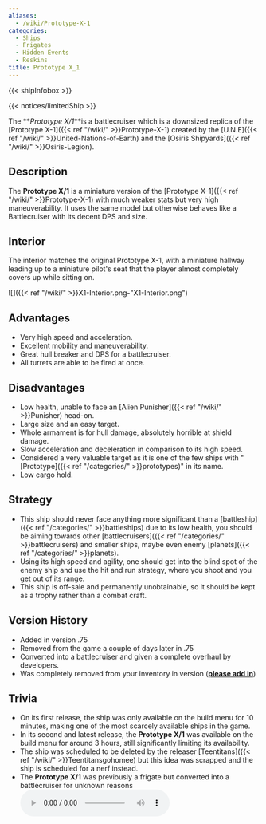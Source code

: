 ```yaml
---
aliases:
  - /wiki/Prototype-X-1
categories:
  - Ships
  - Frigates
  - Hidden Events
  - Reskins
title: Prototype X_1
---
```


{{< shipInfobox >}}

{{< notices/limitedShip >}}

The **_Prototype X/1_**is a battlecruiser which is a downsized replica of the [Prototype X-1]({{< ref "/wiki/" >}}Prototype-X-1) created by the [U.N.E]({{< ref "/wiki/" >}}United-Nations-of-Earth) and the [Osiris Shipyards]({{< ref "/wiki/" >}}Osiris-Legion).

## Description

The **Prototype X/1** is a miniature version of the [Prototype X-1]({{< ref "/wiki/" >}}Prototype-X-1) with much weaker stats but very high maneuverability. It uses the same model but otherwise behaves like a Battlecruiser with its decent DPS and size.

## Interior

The interior matches the original Prototype X-1, with a miniature hallway leading up to a miniature pilot's seat that the player almost completely covers up while sitting on.

![]({{< ref "/wiki/" >}}X1-Interior.png-"X1-Interior.png")

## Advantages

- Very high speed and acceleration.
- Excellent mobility and maneuverability.
- Great hull breaker and DPS for a battlecruiser.
- All turrets are able to be fired at once.

## Disadvantages

- Low health, unable to face an [Alien Punisher]({{< ref "/wiki/" >}}Punisher) head-on.
- Large size and an easy target.
- Whole armament is for hull damage, absolutely horrible at shield damage.
- Slow acceleration and deceleration in comparison to its high speed.
- Considered a very valuable target as it is one of the few ships with "[Prototype]({{< ref "/categories/" >}}prototypes)" in its name.
- Low cargo hold.

## Strategy

- This ship should never face anything more significant than a [battleship]({{< ref "/categories/" >}}battleships) due to its low health, you should be aiming towards other [battlecruisers]({{< ref "/categories/" >}}battlecruisers) and smaller ships, maybe even enemy [planets]({{< ref "/categories/" >}}planets).
- Using its high speed and agility, one should get into the blind spot of the enemy ship and use the hit and run strategy, where you shoot and you get out of its range.
- This ship is off-sale and permanently unobtainable, so it should be kept as a trophy rather than a combat craft.

## Version History

- Added in version .75
- Removed from the game a couple of days later in .75
- Converted into a battlecruiser and given a complete overhaul by developers.
- Was completely removed from your inventory in version (**<u>please add in</u>**)

## Trivia

- On its first release, the ship was only available on the build menu for 10 minutes, making one of the most scarcely available ships in the game.
- In its second and latest release, the **Prototype X/1** was available on the build menu for around 3 hours, still significantly limiting its availability.
- The ship was scheduled to be deleted by the releaser [Teentitans]({{< ref "/wiki/" >}}Teentitansgohomee) but this idea was scrapped and the ship is scheduled for a nerf instead.
- The **Prototype X/1** was previously a frigate but converted into a battlecruiser for unknown reasons![Scary ambience of the Prototype
X/1|none](X1_Ambience.mp3 "Scary ambience of the Prototype X/1|none")
